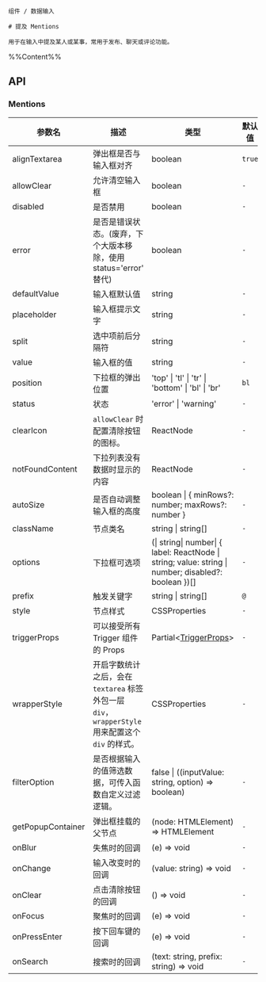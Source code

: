 `````
组件 / 数据输入

# 提及 Mentions

用于在输入中提及某人或某事，常用于发布、聊天或评论功能。
`````

%%Content%%

## API

### Mentions

|参数名|描述|类型|默认值|版本|
|---|---|---|---|---|
|alignTextarea|弹出框是否与输入框对齐|boolean |`true`|-|
|allowClear|允许清空输入框|boolean |`-`|2.2.0|
|disabled|是否禁用|boolean |`-`|-|
|error|是否是错误状态。(废弃，下个大版本移除，使用 status='error' 替代)|boolean |`-`|-|
|defaultValue|输入框默认值|string |`-`|-|
|placeholder|输入框提示文字|string |`-`|-|
|split|选中项前后分隔符|string |`-`|-|
|value|输入框的值|string |`-`|-|
|position|下拉框的弹出位置|'top' \| 'tl' \| 'tr' \| 'bottom' \| 'bl' \| 'br' |`bl`|-|
|status|状态|'error' \| 'warning' |`-`|2.45.0|
|clearIcon|`allowClear` 时配置清除按钮的图标。|ReactNode |`-`|2.50.0|
|notFoundContent|下拉列表没有数据时显示的内容|ReactNode |`-`|-|
|autoSize|是否自动调整输入框的高度|boolean \| { minRows?: number; maxRows?: number } |`-`|-|
|className|节点类名|string \| string[] |`-`|-|
|options|下拉框可选项|(\| string\| number\| { label: ReactNode \| string; value: string \| number; disabled?: boolean })[] |`-`|-|
|prefix|触发关键字|string \| string[] |``@``|-|
|style|节点样式|CSSProperties |`-`|-|
|triggerProps|可以接受所有 Trigger 组件的 Props|Partial&lt;[TriggerProps](trigger#trigger)&gt; |`-`|-|
|wrapperStyle|开启字数统计之后，会在 `textarea` 标签外包一层 `div`，`wrapperStyle` 用来配置这个 `div` 的样式。|CSSProperties |`-`|-|
|filterOption|是否根据输入的值筛选数据，可传入函数自定义过滤逻辑。|false \| ((inputValue: string, option) => boolean) |`-`|-|
|getPopupContainer|弹出框挂载的父节点|(node: HTMLElement) => HTMLElement |`-`|-|
|onBlur|失焦时的回调|(e) => void |`-`|-|
|onChange|输入改变时的回调|(value: string) => void |`-`|-|
|onClear|点击清除按钮的回调|() => void |`-`|2.2.0|
|onFocus|聚焦时的回调|(e) => void |`-`|-|
|onPressEnter|按下回车键的回调|(e) => void |`-`|-|
|onSearch|搜索时的回调|(text: string, prefix: string) => void |`-`|-|

